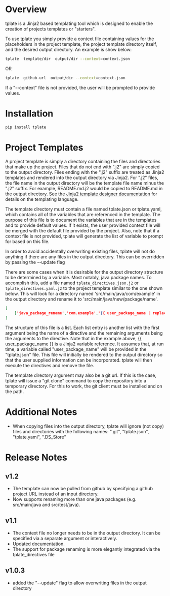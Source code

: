 # Overview

tplate is a Jinja2 based templating tool which is designed to enable the creation of projects templates or "starters".  

To use tplate you simply provide a context file containing values for the placeholders in the project template, the
project template directory itself, and the desired output directory. An example is show below:

```sh
tplate  template/dir  output/dir --context=context.json
```

OR

```sh
tplate  github-url  output/dir --context=context.json
```

If a "--context" file is not provided, the user will be prompted to provide values.

# Installation

```sh
pip install tplate
```

# Project Templates

A project template is simply a directory containing the files and directories that make up the project.  Files
that do not end with ".j2" are simply copied to the output directory.  Files ending with the ".j2" suffix are treated
as Jinja2 templates and rendered into the output directory via Jinja2.  For ".j2" files, the file name in the output 
directory will be the template file name minus the ".j2" suffix.  For example, README.md.j2 would be copied to
README.md in the output directory. See the [Jinja2 template designer documentation](http://jinja.palletsprojects.com/en/2.10.x/templates/) 
for details on the templating language.

The template directory must contain a file named tplate.json or tplate.yaml, which contains all of the variables
that are referenced in the template. The  purpose of this file is to document the variables that are in the
templates and to provide default values. If it exists, the user provided context file will be merged with the
default file provided by the project. Also, note that if a context file is not provided, tplate will generate 
the list of variable to prompt for based on this file.

In order to avoid accidentally overwriting existing files, tplate will not do anything if there are any files in the
output directory.  This can be overridden by passing the --update flag

There are some cases when it is desirable for the output directory structure to be determined by a variable.  Most
notably, java package names. To accomplish this, add a file named `tplate_directives.json.j2` or
`tplate_directives.yaml.j2` to the project template similar to the one shown below. This will look for a
directory named 'src/main/java/com/example' in the output directory and rename it to 'src/main/java/new/package/name'.

```json
[
	['java_package_rename','com.example','{{ user_package_name | replace('.','/') }}']
]
```

The structure of this file is a list.  Each list entry is another list with the first argument being the
name of a directive and the remaining arguments being the arguments to the directive.  Note that in the example
above, {{ user_package_name }} is a Jinja2 variable reference.  It assumes that, at run time, a variable called
"user_package_name" will be provided in the "tplate.json" file.  This file will initially be rendered to the output
directory so that the user supplied information can be incorporated.  tplate will then execute the directives and
remove the file.

The template directory argument may also be a git url.  If this is the case, tplate will issue a "git clone" 
command to copy the repository into a temporary directory.  For this to work, the git client must be installed 
and on the path.  

# Additional Notes

- When copying files into the output directory, tplate will ignore (not copy) files and directories with the
  following names: ".git", "tplate.json", "tplate.yaml", ".DS_Store"

# Release Notes

## v1.2

- The template can now be pulled from github by specifying a github project URL instead of an input directory.
- Now supports renaming more than one java packages (e.g. src/main/java and src/test/java).

## v1.1

- The context file no longer needs to be in the output directory.  It can be specified via a separate argument or
  interactively.
- Updated documentation.
- The support for package renaming is more elegantly integrated via the tplate_directives file 

## v1.0.3

- added the "--update" flag to allow overwriting files in the output directory

